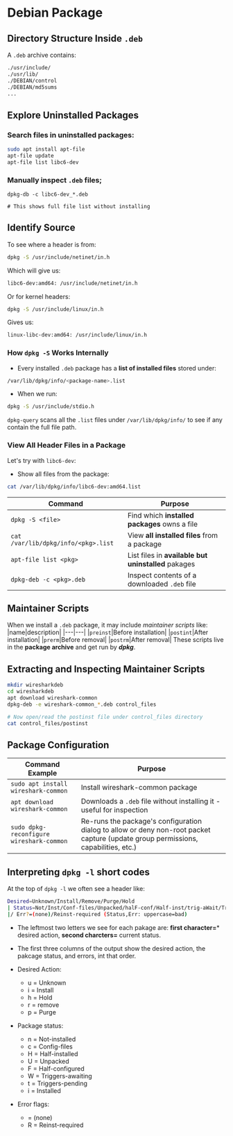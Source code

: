 # Debian Package

## Directory Structure Inside `.deb`
A `.deb` archive contains:
```bash
./usr/include/
./usr/lib/
./DEBIAN/control
./DEBIAN/md5sums
...
```
## Explore Uninstalled Packages
### Search files in uninstalled packages:
```bash
sudo apt install apt-file
apt-file update
apt-file list libc6-dev
```
### Manually inspect `.deb` files;
```sudo apt download libc6-dev
dpkg-db -c libc6-dev_*.deb

# This shows full file list without installing
```

## Identify Source
To see where a header is from:
```bash
dpkg -S /usr/include/netinet/in.h
```
Which will give us:
```bash
libc6-dev:amd64: /usr/include/netinet/in.h
```
Or for kernel headers:
```bash
dpkg -S /usr/include/linux/in.h
```
Gives us:
```bash
linux-libc-dev:amd64: /usr/include/linux/in.h
```
### How `dpkg -S` Works Internally
 * Every installed `.deb` package has a **list of installed files** stored under:
```bash
/var/lib/dpkg/info/<package-name>.list
```
 * When we run:
```bash
dpkg -S /usr/include/stdio.h
```
`dpkg-query` scans all the `.list` files under `/var/lib/dpkg/info/` to see if any contain the full file path.

### View All Header Files in a Package
Let's try with `libc6-dev`:
 * Show all files from the package:
```bash
cat /var/lib/dpkg/info/libc6-dev:amd64.list
```
|Command|Purpose|
|---|---|
|`dpkg -S <file>`|Find which **installed packages** owns a file|
|`cat /var/lib/dpkg/info/<pkg>.list`|View **all installed files** from a package|
|`apt-file list <pkg>`| List files in **available but uninstalled** pakages|
|`dpkg-deb -c <pkg>.deb`|Inspect contents of a downloaded `.deb` file|


## Maintainer Scripts
When we install a `.deb` package, it may include *maintainer scripts* like:
|name|description|
|---|---|
|`preinst`|Before installation|
|`postint`|After installation|
|`prerm`|Before removal|
|`postrm`|After removal|
These scripts live in the **package archive** and get run by ***dpkg***.

## Extracting and Inspecting Maintainer Scripts
```bash
mkdir wiresharkdeb
cd wiresharkdeb
apt download wireshark-common
dpkg-deb -e wireshark-common_*.deb control_files

# Now open/read the postinst file under control_files directory
cat control_files/postinst
```

## Package Configuration
|Command Example|Purpose|
|---|---|
|`sudo apt install wireshark-common`|Install wireshark-common package|
|`apt download wireshark-common`|Downloads a `.deb` file without installing it - useful for inspection|
|`sudo dpkg-reconfigure wireshark-common`|Re-runs the package's configuration dialog to allow or deny non-root packet capture (update group permissions, capabilities, etc.)|

## Interpreting `dpkg -l` short codes
At the top of `dpkg -l` we often see a header like:
```bash
Desired=Unknown/Install/Remove/Purge/Hold
| Status=Not/Inst/Conf-files/Unpacked/halF-conf/Half-inst/trig-aWait/Trig-pend
|/ Err?=(none)/Reinst-required (Status,Err: uppercase=bad)
```
 * The leftmost two letters we see for each pakage are: **first character=*** desired action, **second charcters=** current status.

 * The first three columns of the output show the desired action, the pakcage status, and errors, int that order.

 * Desired Action:
   * u = Unknown
   * i = Install
   * h = Hold
   * r = remove
   * p = Purge
 * Package status:
   * n = Not-installed
   * c = Config-files
   * H = Half-installed
   * U = Unpacked
   * F = Half-configured
   * W = Triggers-awaiting
   * t = Triggers-pending
   * i = Installed
 * Error flags:
   * <empty> = (none)
   * R = Reinst-required


